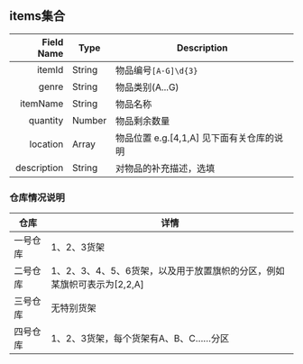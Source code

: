 ## items集合
 Field Name     | Type   | Description
---------------:| ------ | ------------------------
itemId          | String | 物品编号`[A-G]\d{3}`
genre           | String | 物品类别(A...G)
itemName        | String | 物品名称
quantity        | Number | 物品剩余数量
location        | Array  | 物品位置 e.g.[4,1,A] 见下面有关仓库的说明
description     | String | 对物品的补充描述，选填


### 仓库情况说明

仓库    |详情 
-------|-------
一号仓库|1、2、3货架
二号仓库|1、2、3、4、5、6货架，以及用于放置旗帜的分区，例如某旗帜可表示为[2,2,A]
三号仓库|无特别货架
四号仓库|1、2、3货架，每个货架有A、B、C……分区


